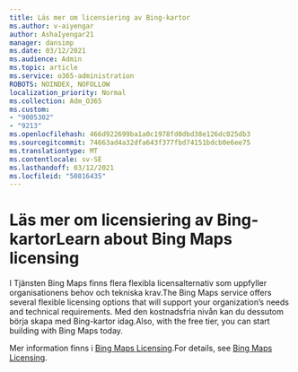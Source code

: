 ```yaml
---
title: Läs mer om licensiering av Bing-kartor
ms.author: v-aiyengar
author: AshaIyengar21
manager: dansimp
ms.date: 03/12/2021
ms.audience: Admin
ms.topic: article
ms.service: o365-administration
ROBOTS: NOINDEX, NOFOLLOW
localization_priority: Normal
ms.collection: Adm_O365
ms.custom:
- "9005302"
- "9213"
ms.openlocfilehash: 466d922699ba1a0c1978fd0dbd38e126dc025db3
ms.sourcegitcommit: 74663ad4a32dfa643f377fbd74151bdcb0e6ee75
ms.translationtype: MT
ms.contentlocale: sv-SE
ms.lasthandoff: 03/12/2021
ms.locfileid: "50816435"
---
```

# <a name="learn-about-bing-maps-licensing"></a><span data-ttu-id="7526b-102">Läs mer om licensiering av Bing-kartor</span><span class="sxs-lookup"><span data-stu-id="7526b-102">Learn about Bing Maps licensing</span></span>

<span data-ttu-id="7526b-103">I Tjänsten Bing Maps finns flera flexibla licensalternativ som uppfyller organisationens behov och tekniska krav.</span><span class="sxs-lookup"><span data-stu-id="7526b-103">The Bing Maps service offers several flexible licensing options that will support your organization’s needs and technical requirements.</span></span> <span data-ttu-id="7526b-104">Med den kostnadsfria nivån kan du dessutom börja skapa med Bing-kartor idag.</span><span class="sxs-lookup"><span data-stu-id="7526b-104">Also, with the free tier, you can start building with Bing Maps today.</span></span>

<span data-ttu-id="7526b-105">Mer information finns i [Bing Maps Licensing](https://go.microsoft.com/fwlink/?linkid=2150203).</span><span class="sxs-lookup"><span data-stu-id="7526b-105">For details, see [Bing Maps Licensing](https://go.microsoft.com/fwlink/?linkid=2150203).</span></span>
